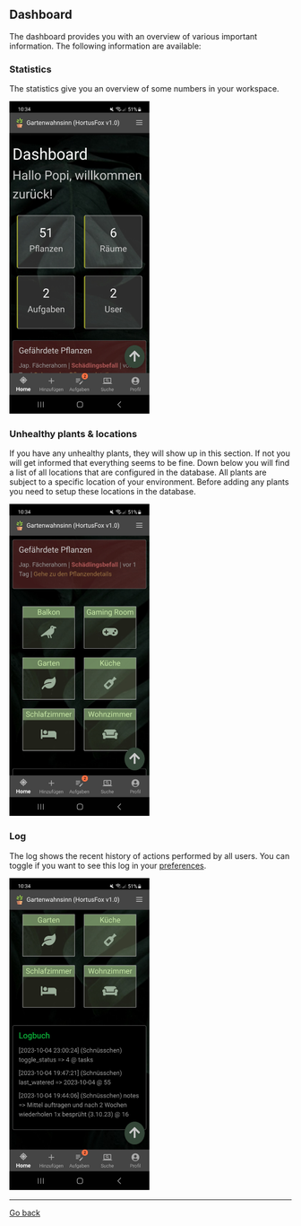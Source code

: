 ## Dashboard

The dashboard provides you with an overview of various important information. The following information are available:

### Statistics
The statistics give you an overview of some numbers in your workspace.

<img src="gfx/Screenshot_20231006_103421_HortusFox.jpg" alt="screenshot" width="250"/>

### Unhealthy plants & locations
If you have any unhealthy plants, they will show up in this section. If not you will get informed that everything seems to be fine.
Down below you will find a list of all locations that are configured in the database. All plants are subject to a specific location
of your environment. Before adding any plants you need to setup these locations in the database.

<img src="gfx/Screenshot_20231006_103431_HortusFox.jpg" alt="screenshot" width="250"/>

### Log
The log shows the recent history of actions performed by all users. You can toggle if you want to see this log in your <a href="profile.md">preferences</a>. 

<img src="gfx/Screenshot_20231006_103452_HortusFox.jpg" alt="screenshot" width="250"/>

<p><hr/></p>

[Go back](index.md)
